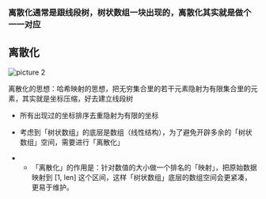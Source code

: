 ### 离散化通常是跟线段树，树状数组一块出现的，离散化其实就是做个一一对应


离散化
-

![picture 2](https://i.loli.net/2021/10/30/Vp4u2DZjdmzrQYo.png)  


离散化的思想：哈希映射的思想，把无穷集合里的若干元素隐射为有限集合里的元素，其实就是坐标压缩，好去建立线段树

- 所有出现过的坐标排序去重隐射为有限的坐标

 - 考虑到「树状数组」的底层是数组（线性结构），为了避免开辟多余的「树状数组」空间，需要进行「离散化」
 - - 「离散化」的作用是：针对数值的大小做一个排名的「映射」，把原始数据映射到 [1, len] 这个区间，这样「树状数组」底层的数组空间会更紧凑，更易于维护。